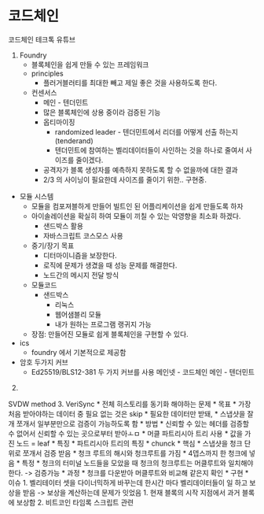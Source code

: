 # 코드체인
코드체인 테크톡 유튜브
1. Foundry
    * 블록체인을 쉽게 만들 수 있는 프레임워크
    * principles
        * 플러거블러티를 최대한 빼고 제일 좋은 것을 사용하도록 한다. 
    * 컨센서스
        * 메인 - 텐더민트
        * 많은 블록체인에 상용 중이라 검증된 기능
        * 옵티마이징
            * randomized leader - 텐더민트에서 리더를 어떻게 선출 하는지(tenderand)
            * 텐더민트에 참여하는 벨리데이터들이 사인하는 것을 하나로 줄여서 사이즈를 줄이겠다.
        * 공격자가 블록 생성자를 예측하지 못하도록 할 수 없을까에 대한 결과
        * 2/3 의 사이닝이 필요한데 사이즈를 줄이기 위한.. 구현중.
* 모듈 시스템
    * 모듈을 컴포져블하게 만들어 빌트인 된 어플리케이션을 쉽게 만들도록 하자
    * 아이솔레이션을 확실히 하여 모듈이 끼칠 수 있는 악영향을 최소화 하겠다.
        * 샌드박스 활용
        * 자바스크립트 코스모스 사용
    * 중기/장기 목표
        * 디터마이니즘을 보장한다.
        * 로직에 문제가 생겼을 때 성능 문제를 해결한다.
        * 노드간의 메시지 전달 방식
    * 모듈코드
        * 샌드박스
            * 리눅스
            * 웹어샘블리 모듈
            * 내가 원하는 프로그램 랭귀지 가능
    * 장점: 만들어진 모듈로 쉽게 블록체인을 구현할 수 있다.
* ics
    * foundry 에서 기본적으로 제공함
* 암호 두가지 커브
    * Ed25519/BLS12-381 두 가지 커브를 사용
메인넷 - 코드체인
메인 - 텐더민트
2.
SVDW method
3.
VeriSync
    * 전체 히스토리를 동기화 해야하는 문제
    * 목표
        * 가장 처음 받아야하는 데이터 중 필요 없는 것은 skip
        * 필요한 데이터만 받돼, 
        * 스냅샷을 잘개 쪼개서 일부분만으로 검증이 가능하도록 함
    * 방법
        * 신뢰할 수 있는 헤더를 검증할 수 없어서 신뢰할 수 있는 곳으로부터 받아ㅗㅁ
    * 머클 파트리시아 트리 사용
        * 값을 가진 노드 = leaf
        *  특징
            * 파트리시아 트리의 특징
    * chunck
        * 핵심
            * 스냅샷을 청크 단위로 쪼개서 검증 받음
            * 청크 루트의 해시와 청크루트를 가짐
            * 4뎁스까지 한 청크에 넣음
        * 특정
            * 청크의 터미널 노드들을 모았을 때 청크의 청크루트는 머클루트와 일치해야 한다. -> 검증가능
        * 과정
            * 청크를 다운받아 머클루트와 비교해 같은지 확인
        * 구현
            * 이슈
                1. 벨리테이터 셋을 다이너믹하게 바꾸는데 한시간 마다 벨리데이터들이 일 하고 보상을 받음 -> 보상을 계산하는데 문제가 잇었음
                    1. 현재 블록의 시작 지점에서 과거 블록에 보상함
                2. 비트코인 타임록 스크립트 관련